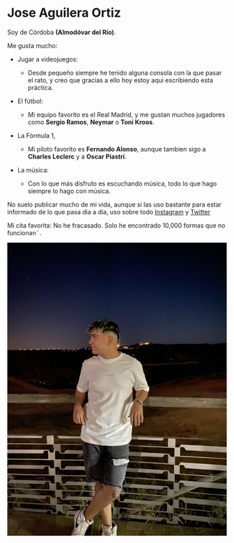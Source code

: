 # Jose Aguilera Ortiz

Soy de Córdoba **(Almodóvar del Río)**.

Me gusta mucho:
- Jugar a videojuegos:
  - Desde pequeño siempre he tenido alguna consola con la que pasar el rato, y creo que gracias a ello hoy estoy aqui escribiendo esta práctica.
  
-  El fútbol:
   -  Mi equipo favorito es el Real Madrid, y me gustan muchos jugadores como **Sergio Ramos**, **Neymar** o **Toni Kroos**.
-  La Fórmula 1, 
   -  Mi piloto favorito es **Fernando Alonso**, aunque tambien sigo a **Charles Leclerc** y a **Oscar Piastri**.
-  La música: 
   - Con lo que más disfruto es escuchando música, todo lo que hago siempre lo hago con música.


No suelo publicar mucho de mi vida, aunque si las uso bastante para estar informado de lo que pasa dia a dia, uso sobre todo 
[Instagram](https://www.instagram.com/_.jxseee._/)
y
[Twitter](https://x.com/_jxseee_)

Mi cita favorita:  No he fracasado. Solo he encontrado 10,000 formas que no funcionan¨. 

![Foto](FotoVSC.jpg)
